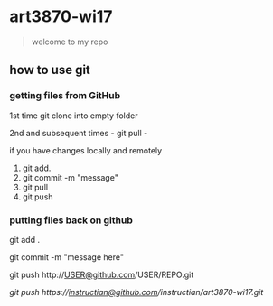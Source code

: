 # art3870-wi17

> welcome to my repo

## how to use git

### getting files from GitHub

1st time git clone into empty folder

2nd and subsequent times  - git pull - 

if you have changes locally and remotely 
  1. git add. 
  2. git commit -m "message" 
  3. git pull 
  4. git push

### putting files back on github

git add .

git commit -m "message here"

git push http://USER@github.com/USER/REPO.git

_git push https://instructian@github.com/instructian/art3870-wi17.git_

